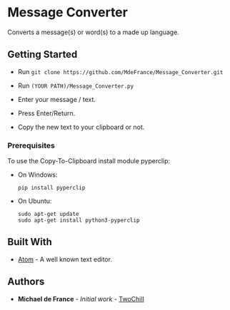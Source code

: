 # Message Converter

Converts a message(s) or word(s) to a made up language.


## Getting Started

* Run ```git clone https://github.com/MdeFrance/Message_Converter.git```


* Run ```(YOUR PATH)/Message_Converter.py ```

* Enter your message / text.
* Press Enter/Return.
* Copy the new text to your clipboard or not.


### Prerequisites

To use the Copy-To-Clipboard install module pyperclip:

* On Windows:
    ```
    pip install pyperclip
    ```
* On Ubuntu:
    ```
    sudo apt-get update
    sudo apt-get install python3-pyperclip
    ```

## Built With

* [Atom](http://atom.io) - A well known text editor.


## Authors

* **Michael de France** - *Initial work* - [TwoChill](https://github.com/TwoChill)
